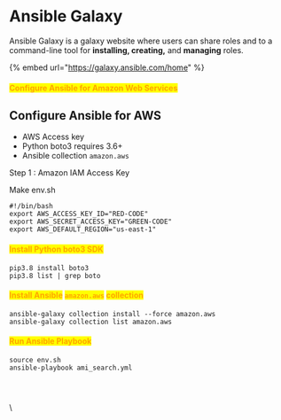 # Ansible Galaxy

Ansible Galaxy is a galaxy website where users can share roles and to a command-line tool for **installing, creating,** and **managing** roles.

{% embed url="https://galaxy.ansible.com/home" %}

#### <mark style="color:orange;">Configure Ansible for Amazon Web Services</mark>

## Configure Ansible for AWS <a href="#a9db" id="a9db"></a>

* AWS Access key
* Python boto3 requires 3.6+
* Ansible collection `amazon.aws`



Step 1 : Amazon IAM Access Key&#x20;

Make env.sh

```
#!/bin/bash
export AWS_ACCESS_KEY_ID="RED-CODE"
export AWS_SECRET_ACCESS_KEY="GREEN-CODE"
export AWS_DEFAULT_REGION="us-east-1"
```

#### <mark style="color:orange;">Install Python boto3 SDK</mark>

```
pip3.8 install boto3
pip3.8 list | grep boto
```

#### <mark style="color:orange;">Install Ansible</mark> <mark style="color:orange;"></mark><mark style="color:orange;">`amazon.aws`</mark> <mark style="color:orange;"></mark><mark style="color:orange;">collection</mark> <a href="#776c" id="776c"></a>

```
ansible-galaxy collection install --force amazon.aws
ansible-galaxy collection list amazon.aws
```

#### <mark style="color:orange;">Run Ansible Playbook</mark> <a href="#375e" id="375e"></a>

```
source env.sh
ansible-playbook ami_search.yml 
```

```



```



\
